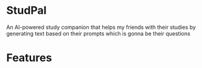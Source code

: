 # StudPal

An AI-powered study companion that helps my friends  with their  studies by generating text based on their prompts which is gonna be their questions

# Features


